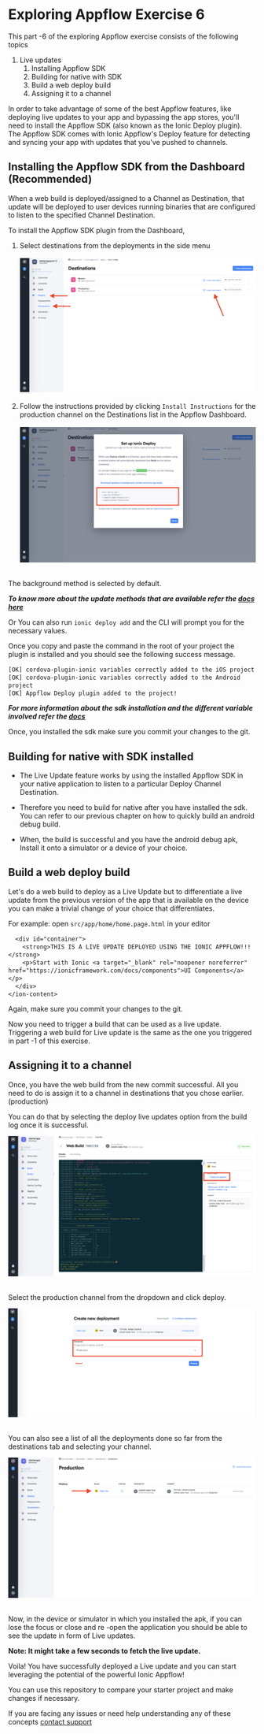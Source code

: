 # Exploring Appflow Exercise 6

This part -6 of the exploring Appflow exercise consists of the following topics
1. Live updates
   1. Installing Appflow SDK
   2. Building for native with SDK
   3. Build a web deploy build
   4. Assigning it to a channel


In order to take advantage of some of the best Appflow features, like deploying live updates to your app and bypassing the app stores, you'll need to install the Appflow SDK (also known as the Ionic Deploy plugin). The Appflow SDK comes with Ionic Appflow's Deploy feature for detecting and syncing your app with updates that you've pushed to channels.

## Installing the Appflow SDK from the Dashboard (Recommended)

When a web build is deployed/assigned to a Channel as Destination, that update will be deployed to user devices running binaries that are configured to listen to the specified Channel Destination.

To install the Appflow SDK plugin from the Dashboard, 

1. Select destinations from the deployments in the side menu <br><br>
![Appflow](images/img6_1.png)<br><br>
2. Follow the instructions provided by clicking `Install Instructions` for the production channel on the Destinations list in the Appflow Dashboard.<br><br>
![Appflow](images/img6_2.png)<br><br>

The background method is selected by default. 

***To know more about the update methods that are available refer the [docs here](https://ionicframework.com/docs/appflow/deploy/api#update-method)***

Or  You can also run `ionic deploy add` and the CLI will prompt you for the necessary values.

Once you copy and paste the command in the root of your project the plugin is installed and you should see the following success message.

```
[OK] cordova-plugin-ionic variables correctly added to the iOS project
[OK] cordova-plugin-ionic variables correctly added to the Android project
[OK] Appflow Deploy plugin added to the project!
```

***For more information about the sdk installation and the different variable involved refer the [docs](https://ionicframework.com/docs/appflow/quickstart/installation)***

Once, you installed the sdk make sure you commit your changes to the git. 

## Building for native with SDK installed

* The Live Update feature works by using the installed Appflow SDK in your native application to listen to a particular Deploy Channel Destination.

* Therefore you need to build for native after you have installed the sdk. You can refer to our previous chapter on how to quickly build an android debug build.

* When, the build is successful and you have the android debug apk, Install it onto a simulator or a device of your choice.

 ## Build a web deploy build

Let's do a web build to deploy as a Live Update but to differentiate a live update from the previous version of the app that is available on the device you can make a trivial change of your choice that differentiates.

For example: open `src/app/home/home.page.html` in your editor

```
  <div id="container">
    <strong>THIS IS A LIVE UPDATE DEPLOYED USING THE IONIC APPFLOW!!!</strong>
    <p>Start with Ionic <a target="_blank" rel="noopener noreferrer" href="https://ionicframework.com/docs/components">UI Components</a></p>
  </div>
</ion-content>
```

Again, make sure you commit your changes to the git.

Now you need to trigger a build that can be used as a live update. Triggering a web build for Live update is the same as the one you triggered in part -1 of this exercise.

## Assigning it to a channel

Once, you have the web build from the new commit successful. All you need to do is assign it to a channel in destinations that you chose earlier. (production)

You can do that by selecting the deploy live updates option from the build log once it is successful.

![Appflow](images/img6_3.png)<br><br>

Select the production channel from the dropdown and click deploy.

![Appflow](images/img6_4.png)<br><br>

You can also see a list of all the deployments done so far from the destinations tab and selecting your channel.

![Appflow](images/img6_5.png)<br><br>

Now, in the device or simulator in which you installed the apk, if you can lose the focus or close and re -open the application you should be able to see the update in  form of Live updates. 

**Note: It might take a few seconds to fetch the live update.**

Voila! You have successfully deployed a Live update and you can start leveraging the potential of the powerful Ionic Appflow!

You can use this repository to compare your starter project and make changes if necessary.

If you are facing any issues or need help understanding any of these concepts [contact support](support@ionic.io)
